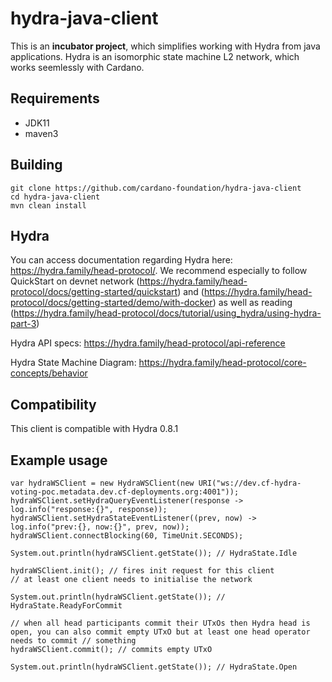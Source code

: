 # hydra-java-client


This is an **incubator project**, which simplifies working with Hydra from java applications. Hydra is an isomorphic state machine L2 network, which works seemlessly with Cardano.


## Requirements
- JDK11
- maven3


## Building
```
git clone https://github.com/cardano-foundation/hydra-java-client
cd hydra-java-client
mvn clean install
```

## Hydra
You can access documentation regarding Hydra here: https://hydra.family/head-protocol/. We recommend especially to follow QuickStart on devnet network (https://hydra.family/head-protocol/docs/getting-started/quickstart) and (https://hydra.family/head-protocol/docs/getting-started/demo/with-docker) as well as reading (https://hydra.family/head-protocol/docs/tutorial/using_hydra/using-hydra-part-3)

Hydra API specs: https://hydra.family/head-protocol/api-reference

Hydra State Machine Diagram: https://hydra.family/head-protocol/core-concepts/behavior

## Compatibility
This client is compatible with Hydra 0.8.1

## Example usage

```
var hydraWSClient = new HydraWSClient(new URI("ws://dev.cf-hydra-voting-poc.metadata.dev.cf-deployments.org:4001"));
hydraWSClient.setHydraQueryEventListener(response -> log.info("response:{}", response));
hydraWSClient.setHydraStateEventListener((prev, now) -> log.info("prev:{}, now:{}", prev, now));
hydraWSClient.connectBlocking(60, TimeUnit.SECONDS);

System.out.println(hydraWSClient.getState()); // HydraState.Idle

hydraWSClient.init(); // fires init request for this client
// at least one client needs to initialise the network

System.out.println(hydraWSClient.getState()); // HydraState.ReadyForCommit

// when all head participants commit their UTxOs then Hydra head is open, you can also commit empty UTxO but at least one head operator needs to commit // something
hydraWSClient.commit(); // commits empty UTxO

System.out.println(hydraWSClient.getState()); // HydraState.Open
```
